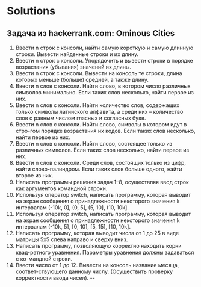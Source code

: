 Solutions
=========

Задача из hackerrank.com: Ominous Cities
--
1. Ввести n строк с консоли, найти самую короткую и самую длинную строки. Вывести найденные строки и их длину.
2. Ввести n строк с консоли. Упорядочить и вывести строки в порядке возрастания (убывания) значений их длины.
3. Ввести n строк с консоли. Вывести на консоль те строки, длина которых меньше (больше) средней, а также длину.
4. Ввести n слов с консоли. Найти слово, в котором число различных символов минимально. Если таких слов несколько, найти первое из них.
5. Ввести n слов с консоли. Найти количество слов, содержащих только символы латинского алфавита, а среди них – количество слов с равным числом гласных и согласных букв.
6. Ввести n слов с консоли. Найти слово, символы в котором идут в стро-гом порядке возрастания их кодов. Если таких слов несколько, найти первое из них.
7. Ввести n слов с консоли. Найти слово, состоящее только из различных символов. Если таких слов несколько, найти первое из них.
8. Ввести n слов с консоли. Среди слов, состоящих только из цифр, найти слово-палиндром. Если таких слов больше одного, найти второе из них.
9. Написать программы решения задач 1–8, осуществляя ввод строк как аргументов командной строки.
10. Используя оператор switch, написать программу, которая выводит на экран сообщения о принадлежности некоторого значения k интервалам (-10k, 0], (0, 5], (5, 10], (10, 10k].
11. Используя оператор switch, написать программу, которая выводит на экран сообщения о принадлежности некоторого значения k интервалам (-10k, 5], [0, 10], [5, 15], [10, 10k].
12. Написать программу, которая выводит числа от 1 до 25 в виде матрицы 5x5 слева направо и сверху вниз.
13. Написать программу, позволяющую корректно находить корни квад-ратного уравнения. Параметры уравнения должны задаваться с ко-мандной строки.
14. Ввести число от 1 до 12. Вывести на консоль название месяца, соответ-ствующего данному числу. (Осуществить проверку корректности ввода чисел).
--
